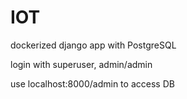 # IOT
dockerized django app with PostgreSQL

login with superuser, admin/admin

use localhost:8000/admin to access DB
